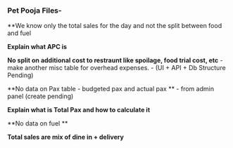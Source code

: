 
### Pet Pooja Files- 

**We know only the total sales for the day and not the split between food and fuel

**Explain what APC is**

**No split on additional cost to restraunt like spoilage, food trial cost, etc** - make another misc table for overhead expenses. - (UI + API + Db Structure Pending) 

**No data on Pax table - budgeted pax and actual pax ** - from admin panel (create pending)

**Explain what is Total Pax and how to calculate it**

**No data on fuel **

**Total sales are mix of dine in + delivery** 




